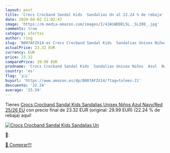 ```yaml
---
layout: post
title: 'Crocs Crocband Sandal Kids  Sandalias Un al 22.24 % de rebaja'
date: 2020-04-02 11:02:47
image: 'https://m.media-amazon.com/images/I/41WiWDDEL5L._SL200_.jpg'
comments: true
category: ofertas
author: ring
slug: 'B007AFZX14-es Crocs Crocband Sandal Kids  Sandalias Unisex Niños  Azul  Navy/Red   25/26 EU'
actualPrice: 23.32 EUR
currency: EUR
price: 23.32
comparePrice: 29.99 EUR
prodname: 'Crocs Crocband Sandal Kids  Sandalias Unisex Niños  Azul  Navy/Red   25/26 EU'
country: 'es'
flag: '🇪🇸'
buyurl: 'https://www.amazon.es/dp/B007AFZX14/?tag=tolees-21'
descuento: '22.24'
average: '23.59'
---
```


Tienes [Crocs Crocband Sandal Kids  Sandalias Unisex Niños  Azul  Navy/Red   25/26 EU](https://www.amazon.es/dp/B007AFZX14/?tag=tolees-21) con precio final de  23.32 EUR (original: 29.99 EUR) (22.24 %  de rebaja) aqui!

[![Crocs Crocband Sandal Kids  Sandalias Un](https://m.media-amazon.com/images/I/41WiWDDEL5L._SL200_.jpg)](https://www.amazon.es/dp/B007AFZX14/?tag=tolees-21)

🔎:


[🛒 Comprar!!!](https://www.amazon.es/dp/B007AFZX14/?tag=tolees-21)
